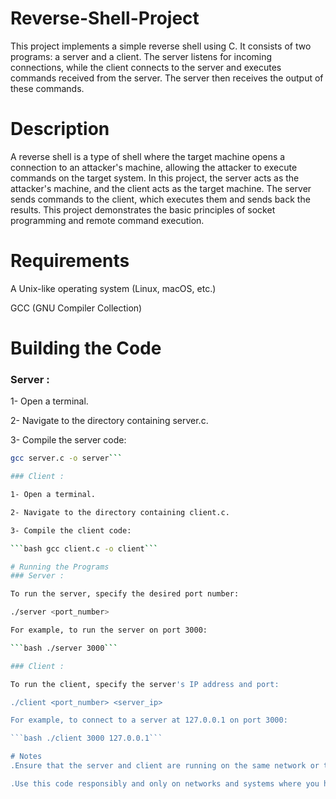 # Reverse-Shell-Project
This project implements a simple reverse shell using C. It consists of two programs: a server and a client. 
The server listens for incoming connections, while the client connects to the server and executes commands received from the server. 
The server then receives the output of these commands.

# Description
A reverse shell is a type of shell where the target machine opens a connection to an attacker's machine, allowing the attacker to execute commands on the target system. In this project, the server acts as the attacker's machine, and the client acts as the target machine. The server sends commands to the client, which executes them and sends back the results. This project demonstrates the basic principles of socket programming and remote command execution.

# Requirements
A Unix-like operating system (Linux, macOS, etc.)

GCC (GNU Compiler Collection)

# Building the Code
### Server :

1- Open a terminal.

2- Navigate to the directory containing server.c.

3- Compile the server code:

```bash
gcc server.c -o server```

### Client :

1- Open a terminal.

2- Navigate to the directory containing client.c.

3- Compile the client code:

```bash gcc client.c -o client```

# Running the Programs
### Server :

To run the server, specify the desired port number:

./server <port_number>

For example, to run the server on port 3000:

```bash ./server 3000```

### Client :

To run the client, specify the server's IP address and port:

./client <port_number> <server_ip>

For example, to connect to a server at 127.0.0.1 on port 3000:

```bash ./client 3000 127.0.0.1```

# Notes
.Ensure that the server and client are running on the same network or that the necessary ports are open if running on different networks.

.Use this code responsibly and only on networks and systems where you have permission to do so.
